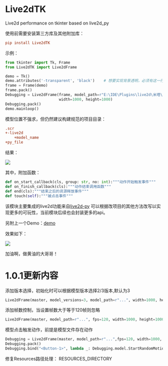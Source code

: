 # Live2dTK

Live2d performance on tkinter based on live2d_py



使用前需要安装第三方库及其他附加库：

```ini
pip install Live2dTK
```

示例：

```python
from tkinter import Tk, Frame
from Live2dTK import Live2dFrame

demo = Tk()
demo.attributes('-transparent', 'black')	# 想要实现背景透明，必须有这一行
frame = Frame(demo)
frame.pack()
Debugging = Live2dFrame(frame, model_path=r"E:\IDE\Plugins\live2d\米塔\3.model3.json",
                        width=1000, height=1000)
Debugging.pack()
demo.mainloop()
```

模型位置不强求，但仍然建议构建规范的项目目录：

```ini
.scr
+-live2d
	+model_name
+py_file
```



结果：

![](https://pic1.imgdb.cn/item/67cd37e6066befcec6e1cd02.png)



其中，附加函数：

```python
def on_start_callback(cls, group: str, no: int):"""动作开始触发事件"""
def on_finish_callback(cls):"""动作结束调用函数"""
def end(cls):"""结束之后的资源释放事件"""
def touch(self):"""被点击事件"""

```



该模块主要集成的live2d功能来自[live2d-py](https://github.com/Arkueid/live2d-py) 可以根据改项目的其他方法改写以实现更多的可玩性，当前模块后续也会封装更多的api。

另附上一个Demo：[demo](https://github.com/Ashisheng2005/Live2dTK/blob/main/Demo/demo.py)

效果如下：

![](https://github.com/Ashisheng2005/Live2dTK/blob/main/Demo/demogif-1.gif)



加油啊，做黄油的大哥哥！



# 1.0.1更新内容

添加版本选择，初始化时可以根据模型版本选择2/3版本,默认为3

```python
Live2dFrame(master, model_versions=3, model_path=r"...", width=1000, height=1000)
```



添加帧数控制，当设置帧数大于等于120帧则忽略

```python
Live2dFrame(master, model_path=r"...", fps=120, width=1000, height=1000)
```



模型点击触发动作，前提是模型文件存在动作

```python
Debugging = Live2dFrame(master, model_path=r"...",fps=120, width=1000, height=1000)
Debugging.pack()
Debugging.bind("<Button-1>", lambda _: Debugging.model.StartRandomMotion())	# 左键点击时触发动作
```



修复Resources路径处理： RESOURCES_DIRECTORY